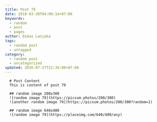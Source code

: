 ```yaml
---
title: Post 79
date: 2018-03-30T04:09:14+07:00
keywords:
  - random
  - post
  - pages
author: Dimas Lanjaka
tags:
  - random post
  - untagged
category:
  - random post
  - uncategorized
updated: 2016-07-27T22:39:00+07:00
---
```


      # Post Content
      This is content of post 79

      ## random image 200x300
      ![random image 79](https://picsum.photos/200/300)
      ![another random image 79](https://picsum.photos/200/300?random=1)

      ## random image 640x480
      ![random image 79](https://placeimg.com/640/480/any)
      